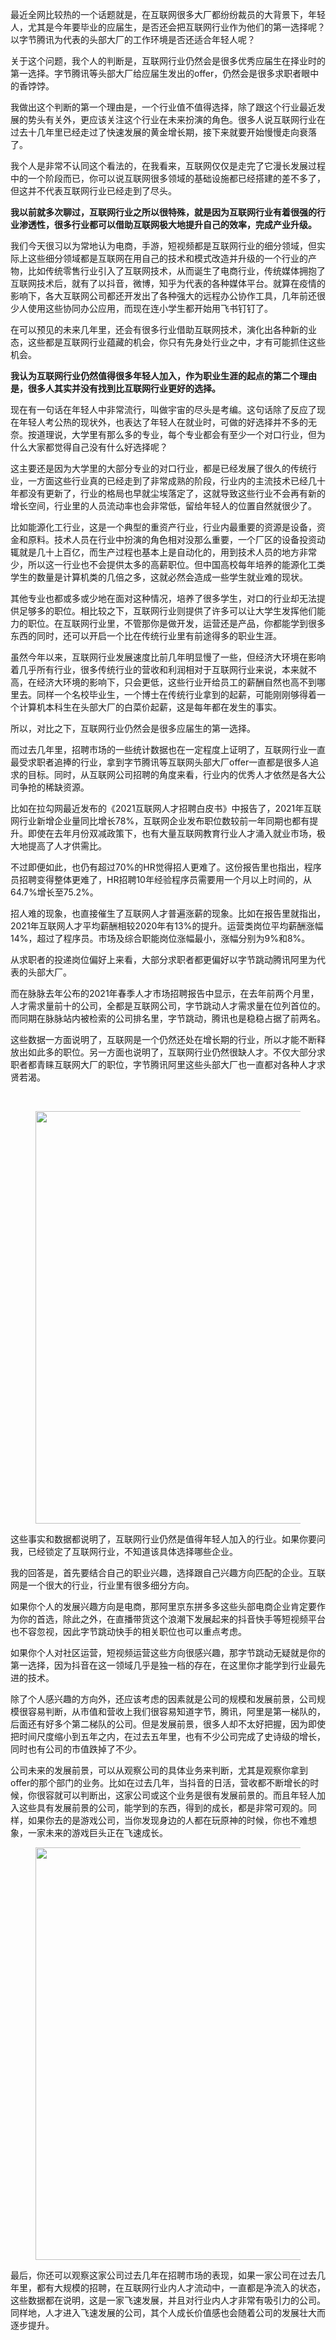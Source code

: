 <p data-pid="qyNPO2PY">最近全网比较热的一个话题就是，在互联网很多大厂都纷纷裁员的大背景下，年轻人，尤其是今年要毕业的应届生，是否还会把互联网行业作为他们的第一选择呢？以字节腾讯为代表的头部大厂的工作环境是否还适合年轻人呢？ </p><p data-pid="1CYzDIQR">关于这个问题，我个人的判断是，互联网行业仍然会是很多优秀应届生在择业时的第一选择。字节腾讯等头部大厂给应届生发出的offer，仍然会是很多求职者眼中的香饽饽。 </p><p data-pid="u4AXPSGj">我做出这个判断的第一个理由是，一个行业值不值得选择，除了跟这个行业最近发展的势头有关外，更应该关注这个行业在未来扮演的角色。很多人说互联网行业在过去十几年里已经走过了快速发展的黄金增长期，接下来就要开始慢慢走向衰落了。 </p><p data-pid="d9M1mWX-">我个人是非常不认同这个看法的，在我看来，互联网仅仅是走完了它漫长发展过程中的一个阶段而已，你可以说互联网很多领域的基础设施都已经搭建的差不多了，但这并不代表互联网行业已经走到了尽头。 </p><p data-pid="gTL5q8Ct"><b>我以前就多次聊过，互联网行业之所以很特殊，就是因为互联网行业有着很强的行业渗透性，很多行业都可以借助互联网极大地提升自己的效率，完成产业升级。</b> </p><p data-pid="fx_uxlh4">我们今天很习以为常地认为电商，手游，短视频都是互联网行业的细分领域，但实际上这些细分领域都是互联网在用自己的技术和模式改造并升级的一个行业的产物，比如传统零售行业引入了互联网技术，从而诞生了电商行业，传统媒体拥抱了互联网技术后，就有了以抖音，微博，知乎为代表的各种媒体平台。就算在疫情的影响下，各大互联网公司都还开发出了各种强大的远程办公协作工具，几年前还很少人使用这些协同办公应用，而现在连小学生都开始用飞书钉钉了。 </p><p data-pid="8UDpyYI8">在可以预见的未来几年里，还会有很多行业借助互联网技术，演化出各种新的业态，这些都是互联网行业蕴藏的机会，你只有先身处行业之中，才有可能抓住这些机会。 </p><p data-pid="k90gX--C"><b>我认为互联网行业仍然值得很多年轻人加入，作为职业生涯的起点的第二个理由是，很多人其实并没有找到比互联网行业更好的选择。</b> </p><p data-pid="eTlWFTJ5">现在有一句话在年轻人中非常流行，叫做宇宙的尽头是考编。这句话除了反应了现在年轻人考公热的现状外，也表达了年轻人在就业时，可做的好选择并不多的无奈。按道理说，大学里有那么多的专业，每个专业都会有至少一个对口行业，但为什么大家都觉得自己没有什么好选择呢？ </p><p data-pid="m1ewj2nF">这主要还是因为大学里的大部分专业的对口行业，都是已经发展了很久的传统行业，一方面这些行业真的已经走到了非常成熟的阶段，行业内的主流技术已经几十年都没有更新了，行业的格局也早就尘埃落定了，这就导致这些行业不会再有新的增长空间，行业里的人员流动率也会非常低，留给年轻人的位置自然就很少了。 </p><p data-pid="c6KEU_es">比如能源化工行业，这是一个典型的重资产行业，行业内最重要的资源是设备，资金和原料。技术人员在行业中扮演的角色相对没那么重要，一个厂区的设备投资动辄就是几十上百亿，而生产过程也基本上是自动化的，用到技术人员的地方非常少，所以这一行业也不会提供太多的高薪职位。但中国高校每年培养的能源化工类学生的数量是计算机类的几倍之多，这就必然会造成一些学生就业难的现状。 </p><p data-pid="iNSyMC1y">其他专业也都或多或少地在面对这种情况，培养了很多学生，对口的行业却无法提供足够多的职位。相比较之下，互联网行业则提供了许多可以让大学生发挥他们能力的职位。在互联网行业里，不管那你是做开发，运营还是产品，你都能学到很多东西的同时，还可以开启一个比在传统行业里有前途得多的职业生涯。 </p><p data-pid="iyVkpOpF">虽然今年以来，互联网行业发展速度比前几年明显慢了一些，但经济大环境在影响着几乎所有行业，很多传统行业的营收和利润相对于互联网行业来说，本来就不高，在经济大环境的影响下，只会更低，这些行业开给员工的薪酬自然也高不到哪里去。同样一个名校毕业生，一个博士在传统行业拿到的起薪，可能刚刚够得着一个计算机本科生在头部大厂的白菜价起薪，这是每年都在发生的事实。 </p><p data-pid="fhR9-CUa">所以，对比之下，互联网行业仍然会是很多应届生的第一选择。 </p><p data-pid="-zNMcODb">而过去几年里，招聘市场的一些统计数据也在一定程度上证明了，互联网行业一直最受求职者追捧的行业，拿到字节腾讯等互联网头部大厂offer一直都是很多人追求的目标。同时，从互联网公司招聘的角度来看，行业内的优秀人才依然是各大公司争抢的稀缺资源。 </p><p data-pid="y0sy_lZs">比如在拉勾网最近发布的《2021互联网人才招聘白皮书》中报告了，2021年互联网行业新增企业量同比增长78%，互联网企业发布职位数较前一年同期也都有提升。即使在去年月份双减政策下，也有大量互联网教育行业人才涌入就业市场，极大地提高了人才供需比。 </p><p data-pid="H103tdyV">不过即便如此，也仍有超过70%的HR觉得招人更难了。这份报告里也指出，程序员招聘变得整体更难了，HR招聘10年经验程序员需要用一个月以上时间的，从64.7%增长至75.2%。 </p><p data-pid="6TJAorXB">招人难的现象，也直接催生了互联网人才普遍涨薪的现象。比如在报告里就指出，2021年互联网人才平均薪酬相较2020年有13%的提升。运营类岗位平均薪酬涨幅14%，超过了程序员。市场及综合职能岗位涨幅最小，涨幅分别为9%和8%。 </p><p data-pid="QMynUXGh">从求职者的投递岗位偏好上来看，大部分求职者都更偏好以字节跳动腾讯阿里为代表的头部大厂。 </p><p data-pid="6cywdLg2">而在脉脉去年公布的2021年春季人才市场招聘报告中显示，在去年前两个月里，人才需求量前十的公司，全都是互联网公司，字节跳动人才需求量在位列首位的。而同期在脉脉站内被检索的公司排名里，字节跳动，腾讯也是稳稳占据了前两名。 </p><p data-pid="u8U05F43">这些数据一方面说明了，互联网是一个仍然还处在增长期的行业，所以才能不断释放出如此多的职位。另一方面也说明了，互联网行业仍然很缺人才。不仅大部分求职者都青睐互联网大厂的职位，字节腾讯阿里这些头部大厂也一直都对各种人才求贤若渴。 </p><p class="ztext-empty-paragraph"><br/></p><figure data-size="normal"><img src="https://pic2.zhimg.com/v2-444caad40002c1c51ce2f6601f85f65d_b.jpg" data-caption="" data-size="normal" data-rawwidth="660" data-rawheight="371" class="origin_image zh-lightbox-thumb" width="660" data-original="https://pic2.zhimg.com/v2-444caad40002c1c51ce2f6601f85f65d_r.jpg" data-original-token="v2-8c91b7351d0d7011f21d9f745bedd35f"/></figure><p data-pid="Ac1wqc3y">这些事实和数据都说明了，互联网行业仍然是值得年轻人加入的行业。如果你要问我，已经锁定了互联网行业，不知道该具体选择哪些企业。 </p><p data-pid="mTz9A7mT">我的回答是，首先要结合自己的职业兴趣，选择跟自己兴趣方向匹配的企业。互联网是一个很大的行业，行业里有很多细分方向。 </p><p data-pid="EXzc7YeL">如果你个人的发展兴趣方向是电商，那阿里京东拼多多这些头部电商企业肯定要作为你的首选，除此之外，在直播带货这个浪潮下发展起来的抖音快手等短视频平台也不容忽视，因此字节跳动快手的相关职位也可以重点考虑。 </p><p data-pid="Ttwj191g">如果你个人对社区运营，短视频运营这些方向很感兴趣，那字节跳动无疑就是你的第一选择，因为抖音在这一领域几乎是独一档的存在，在这里你才能学到行业最先进的技术。 </p><p data-pid="YBHdwLLl">除了个人感兴趣的方向外，还应该考虑的因素就是公司的规模和发展前景，公司规模很容易判断，从市值和营收上我们很容易知道字节，腾讯，阿里是第一梯队的，后面还有好多个第二梯队的公司。但是发展前景，很多人却不太好把握，因为即使把时间尺度缩小到五年之内，在过去五年里，也有不少公司完成了史诗级的增长，同时也有公司的市值跌掉了不少。 </p><p data-pid="Uepw5oz3">公司未来的发展前景，可以从观察公司的具体业务来判断，尤其是观察你拿到offer的那个部门的业务。比如在过去几年，当抖音的日活，营收都不断增长的时候，你很容就可以判断出，这家公司或这个业务是很有发展前景的。而且年轻人加入这些具有发展前景的公司，能学到的东西，得到的成长，都是非常可观的。同样，如果你去的是游戏公司，当你发现身边的人都在玩原神的时候，你也不难想象，一家未来的游戏巨头正在飞速成长。</p><figure data-size="normal"><img src="https://pic2.zhimg.com/v2-d6b76266e3656ec1aa4d667624c96025_b.jpg" data-caption="" data-size="normal" data-rawwidth="660" data-rawheight="371" class="origin_image zh-lightbox-thumb" width="660" data-original="https://pic2.zhimg.com/v2-d6b76266e3656ec1aa4d667624c96025_r.jpg" data-original-token="v2-f941e202fd56c1040e69701e3232d39a"/></figure><p data-pid="bdaMkugT">最后，你还可以观察这家公司过去几年在招聘市场的表现，如果一家公司在过去几年里，都有大规模的招聘，在互联网行业内人才流动中，一直都是净流入的状态，这些数据都在说明，这是一家飞速发展，并且对行业内人才非常有吸引力的公司。同样地，人才进入飞速发展的公司，其个人成长价值感也会随着公司的发展壮大而逐步提升。 </p>